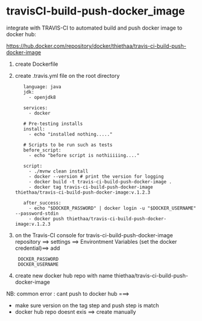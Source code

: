 # travisCI-build-push-docker_image

integrate with TRAVIS-CI to automated build and push docker image to docker hub:

https://hub.docker.com/repository/docker/thiethaa/travis-ci-build-push-docker-image

1. create Dockerfile
2. create .travis.yml file on the root directory 

          language: java
          jdk:
            - openjdk8
          
          services:
            - docker
          
          # Pre-testing installs
          install:
            - echo "installed nothing....."
          
          # Scripts to be run such as tests
          before_script:
            - echo "before script is nothiiiiing...."
          
          script:
            - ./mvnw clean install
            - docker --version # print the version for logging
            - docker build -t travis-ci-build-push-docker-image .
            - docker tag travis-ci-build-push-docker-image thiethaa/travis-ci-build-push-docker-image:v.1.2.3
          
          after_success:
            - echo "$DOCKER_PASSWORD" | docker login -u "$DOCKER_USERNAME" --password-stdin
            - docker push thiethaa/travis-ci-build-push-docker-image:v.1.2.3

3. on the Travis-CI console for travis-ci-build-push-docker-image repository ==> settings ==> Environtment Variables (set the docker credential)==> add

        DOCKER_PASSWORD
        DOCKER_USERNAME
        
4. create new docker hub repo with name thiethaa/travis-ci-build-push-docker-image



NB: common error : cant push to docker hub ===> 
- make sure version on the tag step and push step is match
- docker hub repo doesnt exis ==> create manually
